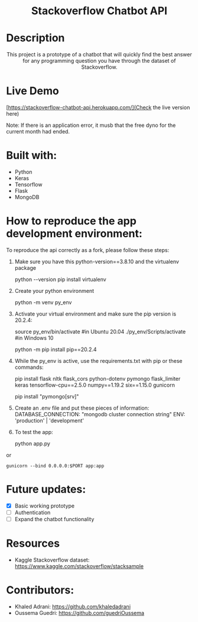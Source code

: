 <h1 align="center">Stackoverflow Chatbot API</h1>

# Description

<p align="center">This project is a prototype of a chatbot that will quickly find the best answer for any programming question you have through the dataset of Stackoverflow. 
</p>

# Live Demo

[https://stackoverflow-chatbot-api.herokuapp.com/](Check the live version here)

Note: If there is an application error, it musb that the free dyno for the current month had ended.


# Built with:

- Python
- Keras
- Tensorflow
- Flask
- MongoDB


# How to reproduce the app development environment:

To reproduce the api correctly as a fork, please follow these steps:

1. Make sure you have this python-version==3.8.10 and the virtualenv package

    python --version 
    pip install virtualenv

2. Create your python environment

    python -m venv py_env

3. Activate your virtual environment and make sure the pip version is 20.2.4:

    source py_env/bin/activate #in Ubuntu 20.04 
    ./py_env/Scripts/activate #in Windows 10

    python -m pip install pip==20.2.4

4. While the py_env is active, use the requirements.txt with pip or these commands:

    pip install flask nltk flask_cors python-dotenv pymongo  flask_limiter keras tensorflow-cpu==2.5.0 numpy==1.19.2 six==1.15.0 gunicorn

    pip install "pymongo[srv]" 

5. Create an .env file and put these pieces of information:
    DATABASE_CONNECTION: "mongodb cluster connection string"
    ENV: 'production' | 'development'

5. To test the app:

    python app.py

or 

    gunicorn --bind 0.0.0.0:$PORT app:app


# Future updates:

- [x] Basic working prototype
- [ ] Authentication 
- [ ] Expand the chatbot functionality

# Resources

* Kaggle Stackoverflow dataset: https://www.kaggle.com/stackoverflow/stacksample 

# Contributors:

- Khaled Adrani: https://github.com/khaledadrani
- Oussema Guedri: https://github.com/guedriOussema


